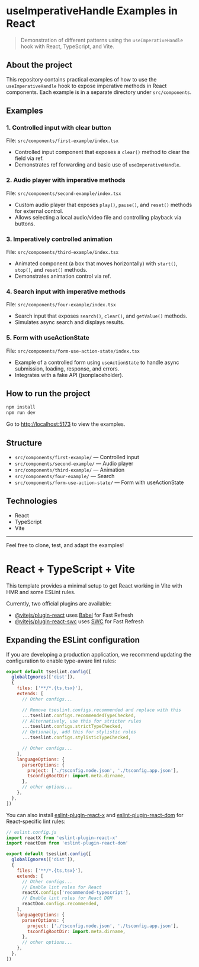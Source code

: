 # useImperativeHandle Examples in React

> Demonstration of different patterns using the `useImperativeHandle` hook with React, TypeScript, and Vite.

## About the project
This repository contains practical examples of how to use the `useImperativeHandle` hook to expose imperative methods in React components. Each example is in a separate directory under `src/components`.

## Examples

### 1. Controlled input with clear button
File: `src/components/first-example/index.tsx`
- Controlled input component that exposes a `clear()` method to clear the field via ref.
- Demonstrates ref forwarding and basic use of `useImperativeHandle`.

### 2. Audio player with imperative methods
File: `src/components/second-example/index.tsx`
- Custom audio player that exposes `play()`, `pause()`, and `reset()` methods for external control.
- Allows selecting a local audio/video file and controlling playback via buttons.

### 3. Imperatively controlled animation
File: `src/components/third-example/index.tsx`
- Animated component (a box that moves horizontally) with `start()`, `stop()`, and `reset()` methods.
- Demonstrates animation control via ref.

### 4. Search input with imperative methods
File: `src/components/four-example/index.tsx`
- Search input that exposes `search()`, `clear()`, and `getValue()` methods.
- Simulates async search and displays results.

### 5. Form with useActionState
File: `src/components/form-use-action-state/index.tsx`
- Example of a controlled form using `useActionState` to handle async submission, loading, response, and errors.
- Integrates with a fake API (jsonplaceholder).

## How to run the project

```bash
npm install
npm run dev
```

Go to [http://localhost:5173](http://localhost:5173) to view the examples.

## Structure

- `src/components/first-example/` — Controlled input
- `src/components/second-example/` — Audio player
- `src/components/third-example/` — Animation
- `src/components/four-example/` — Search
- `src/components/form-use-action-state/` — Form with useActionState

## Technologies
- React
- TypeScript
- Vite

---

Feel free to clone, test, and adapt the examples!
# React + TypeScript + Vite

This template provides a minimal setup to get React working in Vite with HMR and some ESLint rules.

Currently, two official plugins are available:

- [@vitejs/plugin-react](https://github.com/vitejs/vite-plugin-react/blob/main/packages/plugin-react) uses [Babel](https://babeljs.io/) for Fast Refresh
- [@vitejs/plugin-react-swc](https://github.com/vitejs/vite-plugin-react/blob/main/packages/plugin-react-swc) uses [SWC](https://swc.rs/) for Fast Refresh

## Expanding the ESLint configuration

If you are developing a production application, we recommend updating the configuration to enable type-aware lint rules:

```js
export default tseslint.config([
  globalIgnores(['dist']),
  {
    files: ['**/*.{ts,tsx}'],
    extends: [
      // Other configs...

      // Remove tseslint.configs.recommended and replace with this
      ...tseslint.configs.recommendedTypeChecked,
      // Alternatively, use this for stricter rules
      ...tseslint.configs.strictTypeChecked,
      // Optionally, add this for stylistic rules
      ...tseslint.configs.stylisticTypeChecked,

      // Other configs...
    ],
    languageOptions: {
      parserOptions: {
        project: ['./tsconfig.node.json', './tsconfig.app.json'],
        tsconfigRootDir: import.meta.dirname,
      },
      // other options...
    },
  },
])
```

You can also install [eslint-plugin-react-x](https://github.com/Rel1cx/eslint-react/tree/main/packages/plugins/eslint-plugin-react-x) and [eslint-plugin-react-dom](https://github.com/Rel1cx/eslint-react/tree/main/packages/plugins/eslint-plugin-react-dom) for React-specific lint rules:

```js
// eslint.config.js
import reactX from 'eslint-plugin-react-x'
import reactDom from 'eslint-plugin-react-dom'

export default tseslint.config([
  globalIgnores(['dist']),
  {
    files: ['**/*.{ts,tsx}'],
    extends: [
      // Other configs...
      // Enable lint rules for React
      reactX.configs['recommended-typescript'],
      // Enable lint rules for React DOM
      reactDom.configs.recommended,
    ],
    languageOptions: {
      parserOptions: {
        project: ['./tsconfig.node.json', './tsconfig.app.json'],
        tsconfigRootDir: import.meta.dirname,
      },
      // other options...
    },
  },
])
```
